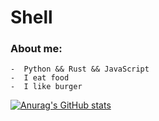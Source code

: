 # Shell

### About me:
```
-  Python && Rust && JavaScript
-  I eat food
-  I like burger
```

[![Anurag's GitHub stats](https://github-readme-stats.vercel.app/api?username=shell1010&count_private=true)](https://github.com/anuraghazra/github-readme-stats)




<!---
Shell1010/Shell1010 is a ✨ special ✨ repository because its `README.md` (this file) appears on your GitHub profile.
You can click the Preview link to take a look at your changes.
--->
